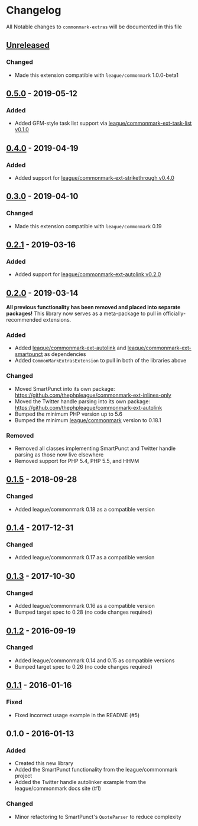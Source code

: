 # Changelog

All Notable changes to `commonmark-extras` will be documented in this file

## [Unreleased][unreleased]

### Changed

 - Made this extension compatible with `league/commonmark` 1.0.0-beta1

## [0.5.0] - 2019-05-12

### Added

 - Added GFM-style task list support via [league/commonmark-ext-task-list v0.1.0](https://github.com/thephpleague/commonmark-ext-task-list/releases/tag/v0.1.0)

## [0.4.0] - 2019-04-19

### Added

 - Added support for [league/commonmark-ext-strikethrough v0.4.0](https://github.com/thephpleague/commonmark-ext-strikethrough/releases/tag/v0.4.0)

## [0.3.0] - 2019-04-10

### Changed

 - Made this extension compatible with `league/commonmark` 0.19

## [0.2.1] - 2019-03-16

### Added

 - Added support for [league/commonmark-ext-autolink v0.2.0](https://github.com/thephpleague/commonmark-ext-autolink/releases/tag/v0.2.0)

## [0.2.0] - 2019-03-14

**All previous functionality has been removed and placed into separate packages!** This library now serves as a meta-package to pull in officially-recommended extensions.

### Added

 - Added [league/commonmark-ext-autolink](https://github.com/thephpleague/commonmark-ext-autolink) and [league/commonmark-ext-smartpunct](https://github.com/thephpleague/commonmark-ext-smartpunct) as dependencies
 - Added `CommonMarkExtrasExtension` to pull in both of the libraries above

### Changed

 - Moved SmartPunct into its own package: <https://github.com/thephpleague/commonmark-ext-inlines-only>
 - Moved the Twitter handle parsing into its own package: <https://github.com/thephpleague/commonmark-ext-autolink>
 - Bumped the minimum PHP version up to 5.6
 - Bumped the minimum [league/commonmark](https://github.com/thephpleague/commonmark) version to 0.18.1

### Removed

 - Removed all classes implementing SmartPunct and Twitter handle parsing as those now live elsewhere
 - Removed support for PHP 5.4, PHP 5.5, and HHVM

## [0.1.5] - 2018-09-28
### Changed
 - Added league/commonmark 0.18 as a compatible version

## [0.1.4] - 2017-12-31
### Changed
 - Added league/commonmark 0.17 as a compatible version

## [0.1.3] - 2017-10-30
### Changed
 - Added league/commonmark 0.16 as a compatible version
 - Bumped target spec to 0.28 (no code changes required)

## [0.1.2] - 2016-09-19
### Changed
 - Added league/commonmark 0.14 and 0.15 as compatible versions
 - Bumped target spec to 0.26 (no code changes required)

## [0.1.1] - 2016-01-16
### Fixed
 - Fixed incorrect usage example in the README (#5)

## 0.1.0 - 2016-01-13
### Added
 - Created this new library
 - Added the SmartPunct functionality from the league/commonmark project
 - Added the Twitter handle autolinker example from the league/commonmark docs site (#1)

### Changed
 - Minor refactoring to SmartPunct's `QuoteParser` to reduce complexity

[unreleased]: https://github.com/thephpleague/commonmark-extras/compare/0.5.0...HEAD
[0.5.0]: https://github.com/thephpleague/commonmark-extras/compare/0.4.0...0.5.0
[0.4.0]: https://github.com/thephpleague/commonmark-extras/compare/0.3.0...0.4.0
[0.3.0]: https://github.com/thephpleague/commonmark-extras/compare/0.2.1...0.3.0
[0.2.1]: https://github.com/thephpleague/commonmark-extras/compare/0.2.0...0.2.1
[0.2.0]: https://github.com/thephpleague/commonmark-extras/compare/0.1.4...0.2.0
[0.1.5]: https://github.com/thephpleague/commonmark-extras/compare/0.1.4...0.1.5
[0.1.4]: https://github.com/thephpleague/commonmark-extras/compare/0.1.3...0.1.4
[0.1.3]: https://github.com/thephpleague/commonmark/compare/0.1.2...0.1.3
[0.1.2]: https://github.com/thephpleague/commonmark/compare/0.1.1...0.1.2
[0.1.1]: https://github.com/thephpleague/commonmark/compare/0.1.0...0.1.1
